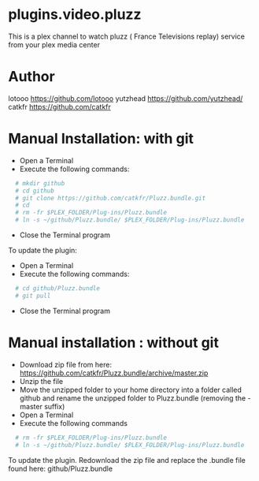 plugins.video.pluzz
===================

This is a plex channel to watch pluzz ( France Televisions replay) service from your plex media center

Author
======

lotooo <https://github.com/lotooo>
yutzhead <https://github.com/yutzhead/>
catkfr <https://github.com/catkfr>

Manual Installation: with git
=============================
* Open a Terminal
* Execute the following commands:

```bash
  # mkdir github
  # cd github
  # git clone https://github.com/catkfr/Pluzz.bundle.git
  # cd
  # rm -fr $PLEX_FOLDER/Plug-ins/Pluzz.bundle
  # ln -s ~/github/Pluzz.bundle/ $PLEX_FOLDER/Plug-ins/Pluzz.bundle
```

* Close the Terminal program

To update the plugin:
* Open a Terminal
* Execute the following commands:

```bash
  # cd github/Pluzz.bundle
  # git pull
```

* Close the Terminal program

Manual installation : without git
================================
* Download zip file from here: https://github.com/catkfr/Pluzz.bundle/archive/master.zip
* Unzip the file
* Move the unzipped folder to your home directory into a folder called github and rename the unzipped folder to Pluzz.bundle (removing the -master suffix)
* Open a Terminal
* Execute the following commands

```bash
  # rm -fr $PLEX_FOLDER/Plug-ins/Pluzz.bundle
  # ln -s ~/github/Pluzz.bundle/ $PLEX_FOLDER/Plug-ins/Pluzz.bundle
```

To update the plugin.
Redownload the zip file and replace the .bundle file found here: github/Pluzz.bundle
